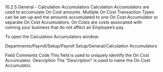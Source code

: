 10.2.5	General - Calculation Accumulators
Calculation Accumulators are used to accumulate On Cost amounts.  Multiple On Cost Transaction Types can be set-up and the amounts accumulated to one On Cost Accumulator or separate On Cost Accumulators.  On Costs are costs associated with running your business that do not affect an Employee’s pay.

To open the Calculation Accumulators window:

Departments/Payroll/Setup/Payroll Setup/General/Calculation Accumulators
 

Field	Comments
Code	This field is used to uniquely identify the On Cost Accumulator.
Description	The “Description” is used to name the On Cost Accumulator.

